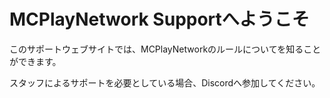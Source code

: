 # MCPlayNetwork Supportへようこそ
このサポートウェブサイトでは、MCPlayNetworkのルールについてを知ることができます。

スタッフによるサポートを必要としている場合、Discordへ参加してください。